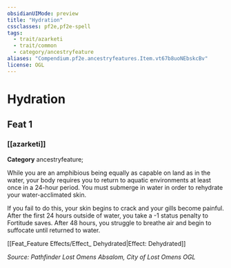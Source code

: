 ```yaml
---
obsidianUIMode: preview
title: "Hydration"
cssclasses: pf2e,pf2e-spell
tags:
  - trait/azarketi
  - trait/common
  - category/ancestryfeature
aliases: "Compendium.pf2e.ancestryfeatures.Item.vt67b8uoNEbskcBv"
license: OGL
---
```

# Hydration
## Feat 1
### [[azarketi]]

**Category** ancestryfeature; 




While you are an amphibious being equally as capable on land as in the water, your body requires you to return to aquatic environments at least once in a 24-hour period. You must submerge in water in order to rehydrate your water-acclimated skin.

If you fail to do this, your skin begins to crack and your gills become painful. After the first 24 hours outside of water, you take a -1 status penalty to Fortitude saves. After 48 hours, you struggle to breathe air and begin to suffocate until returned to water.

[[Feat_Feature Effects/Effect_ Dehydrated|Effect: Dehydrated]]

*Source: Pathfinder Lost Omens Absalom, City of Lost Omens*
*OGL*